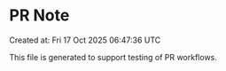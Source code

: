 # PR Note

Created at: Fri 17 Oct 2025 06:47:36 UTC

This file is generated to support testing of PR workflows.

